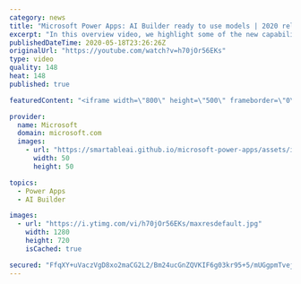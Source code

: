 ```yaml
---
category: news
title: "Microsoft Power Apps: AI Builder ready to use models | 2020 release wave 1 overview"
excerpt: "In this overview video, we highlight some of the new capabilities included in the latest update to Microsoft Power Apps, AI Builder ready to use models.     Here are the capabilities covered:   • Entity extraction helps you by identifying and extracting people, dates, places, locations, etc. from text"
publishedDateTime: 2020-05-18T23:26:26Z
originalUrl: "https://youtube.com/watch?v=h70jOr56EKs"
type: video
quality: 148
heat: 148
published: true

featuredContent: "<iframe width=\"800\" height=\"500\" frameborder=\"0\" src=\"https://www.youtube.com/embed/h70jOr56EKs\" allow=\"accelerometer; autoplay; encrypted-media; gyroscope; picture-in-picture\" allowfullscreen></iframe>"

provider:
  name: Microsoft
  domain: microsoft.com
  images:
    - url: "https://smartableai.github.io/microsoft-power-apps/assets/images/organizations/microsoft.com-50x50.jpg"
      width: 50
      height: 50

topics:
  - Power Apps
  - AI Builder

images:
  - url: "https://i.ytimg.com/vi/h70jOr56EKs/maxresdefault.jpg"
    width: 1280
    height: 720
    isCached: true

secured: "FfqXY+uVaczVgD8xo2maCG2L2/Bm24ucGnZQVKIF6g03kr95+5/mUGgpmTvejfuhSe7r0Ks7S0g0aEUsjq9rbf3wXxfqXO3UkqicuBJKEayc2OyLvxJFiQtG0PtX/gIlSfd+qIceAA1+AJurxq1FIAJIy+bpNmFHYOf7A+1Qwz3wSP/MD3Ll6VzQgi+NomwF2Wvi9PUX4pX1/E6a9KH9FLQw+OJdME+isWcA08Hme1PkAJEWUuFtaWPRMQ9D+FKVj2hhnXMasQCf4B8/0RBPYcBOW+pM6a58WK6zpsn8fb+Wz0Tk4aPgvLZrXrsexsD/grXxq4xgSIeJnhk/BwsaEh+u4qjwOHEoy5zKrXHloSPtelH/JWg8VxP9bPt5nTDK5+t1JCHodU4eqHCCCzzGHI6sUWveruGwnogNTfTWLYlsqy9Ej7zTfrILvS4KFWYi;a3ECkx6YtKC1eGXtsWg30Q=="
---
```


